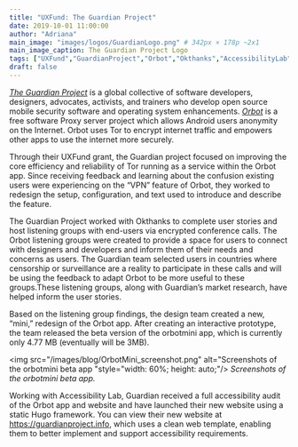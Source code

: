 ```yaml
---
title: "UXFund: The Guardian Project"
date: 2019-10-01 11:00:00
author: "Adriana"
main_image: "images/logos/GuardianLogo.png" # 342px × 178p ~2x1
main_image_caption: The Guardian Project Logo
tags: ["UXFund","GuardianProject","Orbot","Okthanks","AccessibilityLab"]
draft: false
---
```


*[The Guardian Project](https://guardianproject.info/)* is a global collective of software developers, designers, advocates, activists, and trainers who develop open source mobile security software and operating system enhancements. *[Orbot](https://guardianproject.info/apps/orbot/)* is a free software Proxy server project which allows Android users anonymity on the Internet. Orbot uses Tor to encrypt internet traffic and empowers other apps to use the internet more securely.

Through their UXFund grant, the Guardian project focused on improving the core efficiency and reliability of Tor running as a service within the Orbot app. Since receiving feedback and learning about the confusion existing users were experiencing on the “VPN” feature of Orbot, they worked to redesign the setup, configuration, and text used to introduce and describe the feature.

The Guardian Project worked with Okthanks to complete user stories and host listening groups with end-users via encrypted conference calls. The Orbot listening groups were created to provide a space for users to connect with designers and developers and inform them of their needs and concerns as users. The Guardian team selected users in countries where censorship or surveillance are a reality to participate in these calls and will be using the feedback to adapt Orbot to be more useful to these groups.These listening groups, along with Guardian’s market research, have helped inform the user stories.

Based on the listening group findings, the design team created a new, “mini,” redesign of the Orbot app. After creating an interactive prototype, the team released the beta version of the orbotmini app, which is currently only 4.77 MB (eventually will be 3MB).

<img src="/images/blog/OrbotMini_screenshot.png" alt="Screenshots of the orbotmini beta app "style="width: 60%; height: auto;"/>
*Screenshots of the orbotmini beta app.*

Working with Accessibility Lab, Guardian received a full accessibility audit of the Orbot app and website and have launched their new website using a static Hugo framework. You can view their new website at https://guardianproject.info, which uses a clean web template, enabling them to better implement and support accessibility requirements.
